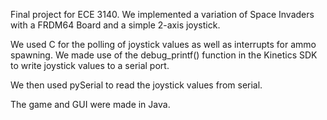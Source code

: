 Final project for ECE 3140.
We implemented a variation of Space Invaders with a FRDM64 Board and a simple 2-axis joystick.

We used C for the polling of joystick values as well as interrupts for ammo spawning. We made use of the debug_printf() function in the Kinetics SDK to write joystick values to a serial port.

We then used pySerial to read the joystick values from serial.

The game and GUI were made in Java.
